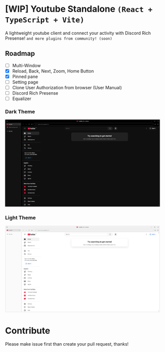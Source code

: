 # [WIP] Youtube Standalone `(React + TypeScript + Vite)`

A lightweight youtube client and connect your activity with Discord Rich Presense! `and more plugins from community! (soon)`

## Roadmap
- [ ] Multi-Window
- [x] Reload, Back, Next, Zoom, Home Button
- [x] Pinned pane
- [ ] Setting page
- [ ] Clone User Authorization from browser (User Manual)
- [ ] Discord Rich Presense
- [ ] Equalizer

### Dark Theme

![](./docs/img/Screenshot%202025-05-22%20051522.png)

### Light Theme

![](./docs/img/Screenshot%202025-05-22%20051543.png)

# Contribute

Please make issue first than create your pull request, thanks!
